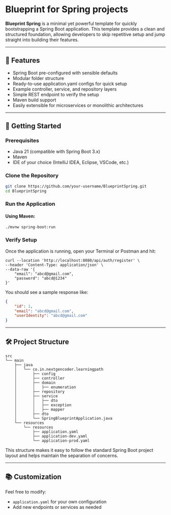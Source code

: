 # Blueprint for Spring projects

**Blueprint Spring** is a minimal yet powerful template for quickly bootstrapping a Spring Boot application. This template provides a clean and structured foundation, allowing developers to skip repetitive setup and jump straight into building their features.

---

## 🚀 Features

* Spring Boot pre-configured with sensible defaults
* Modular folder structure
* Ready-to-use application.yaml configs for quick setup
* Example controller, service, and repository layers
* Simple REST endpoint to verify the setup
* Maven build support
* Easily extensible for microservices or monolithic architectures

---

## 📆 Getting Started

### Prerequisites

* Java 21 (compatible with Spring Boot 3.x)
* Maven
* IDE of your choice (IntelliJ IDEA, Eclipse, VSCode, etc.)

### Clone the Repository

```bash
git clone https://github.com/your-username/BlueprintSpring.git
cd BlueprintSpring
```

### Run the Application

#### Using Maven:

```bash
./mvnw spring-boot:run
```

### Verify Setup

Once the application is running, open your Terminal or Postman and hit:

```
curl --location 'http://localhost:8080/api/auth/register' \
--header 'Content-Type: application/json' \
--data-raw '{
    "email": "abcd@gmail.com",
    "password": "abcd@1234"
}'
```

You should see a sample response like:

```json
{
    "id": 1,
    "email": "abcd@gmail.com",
    "userIdentity": "abcd@gmail.com"
}
```

---

## 🛠 Project Structure

```
src
└── main
    ├── java
    │   └── co.in.nextgencoder.learningpath
    │       ├── config
    │       ├── controller
    │       ├── domain
    │       │   ├── enumeration
    │       ├── repository
    │       ├── service
    │       │   ├── dto
    │       │   ├── exception
    │       │   ├── mapper
    │       ├── dto
    │       └── SpringBlueprintApplication.java
    └── resources
        └── resources
            ├── application.yaml
            ├── application-dev.yaml
            └── application-prod.yaml
```

This structure makes it easy to follow the standard Spring Boot project layout and helps maintain the separation of concerns.

---

## 📚 Customization

Feel free to modify:

* `application.yaml` for your own configuration
* Add new endpoints or services as needed

